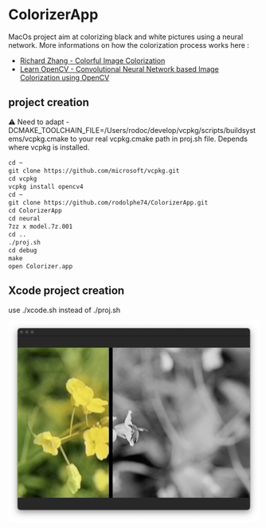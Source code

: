 # ColorizerApp
MacOs project aim at colorizing black and white pictures using a neural network.
More informations on how the colorization process works here :
* [Richard Zhang - Colorful Image Colorization](http://videolectures.net/eccv2016_zhang_image_colorization/)
* [Learn OpenCV - Convolutional Neural Network based Image Colorization using OpenCV](https://www.learnopencv.com/convolutional-neural-network-based-image-colorization-using-opencv/)

## project creation
⚠ Need to adapt -DCMAKE_TOOLCHAIN_FILE=/Users/rodoc/develop/vcpkg/scripts/buildsystems/vcpkg.cmake to your real vcpkg.cmake path in proj.sh file. Depends where vcpkg is installed.

```shell
cd ~
git clone https://github.com/microsoft/vcpkg.git
cd vcpkg
vcpkg install opencv4
cd ~
git clone https://github.com/rodolphe74/ColorizerApp.git
cd ColorizerApp
cd neural
7zz x model.7z.001
cd ..
./proj.sh
cd debug
make
open Colorizer.app
```

## Xcode project creation
use ./xcode.sh instead of ./proj.sh

<img src="sample.png">
